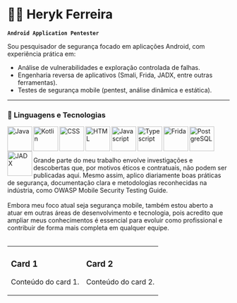 # 👨‍💻 Heryk Ferreira

**`Android Application Pentester`**

Sou pesquisador de segurança focado em aplicações Android, com experiência prática em:
- Análise de vulnerabilidades e exploração controlada de falhas.
- Engenharia reversa de aplicativos (Smali, Frida, JADX, entre outras ferramentas).
- Testes de segurança mobile (pentest, análise dinâmica e estática).

---
### 🧷 Linguagens e Tecnologias
<img
  align="left"
  alt="Java"
  title="Java"
  style="padding-rigth: 10px; width: 4em;"
  src="https://cdn.jsdelivr.net/gh/devicons/devicon@latest/icons/java/java-original-wordmark.svg" />

<img 
  align="left"
  alt="Kotlin"
  title="Kotlin"
  style="padding-rigth: 10px; width: 4em;"
  src="https://cdn.jsdelivr.net/gh/devicons/devicon@latest/icons/kotlin/kotlin-original.svg" />

<img 
  align="left"
  alt="CSS"
  title="CSS"
  style="padding-rigth: 10px; width: 4em;"
  src="https://cdn.jsdelivr.net/gh/devicons/devicon@latest/icons/css3/css3-original.svg" />

<img 
  align="left"
  alt="HTML"
  title="HTML"
  style="padding-rigth: 10px; width: 4em;"
  src="https://cdn.jsdelivr.net/gh/devicons/devicon@latest/icons/html5/html5-original.svg" />

<img 
  align="left"
  alt="Javascript"
  title="Javascript"
  style="padding-rigth: 10px; width: 4em;"
  src="https://cdn.jsdelivr.net/gh/devicons/devicon@latest/icons/javascript/javascript-original.svg" />

<img 
  align="left"
  alt="Typescript"
  title="Typescript"
  style="padding-rigth: 10px; width: 4em;"
  src="https://cdn.jsdelivr.net/gh/devicons/devicon@latest/icons/typescript/typescript-original.svg" />

<img 
  align="left"
  alt="Frida"
  title="Frida"
  style="padding-rigth: 10px; width: 4em;"
  src="https://frida.re/favicon.ico" />

<img 
  align="left"
  alt="PostgreSQL"
  title="PostgreSQL"
  style="padding-rigth: 10px; width: 4em;"
  src="https://cdn.jsdelivr.net/gh/devicons/devicon@latest/icons/postgresql/postgresql-original.svg" />

<img 
  align="left"
  alt="JADX"
  title="JADX"
  style="padding-rigth: 10px; width: 4em;"
  src="https://raw.githubusercontent.com/skylot/jadx/master/jadx-gui/src/main/resources/logos/jadx-logo.png" />

<br/>
<br/>
<br/>
<br/>
Grande parte do meu trabalho envolve investigações e descobertas que, por motivos éticos e contratuais, não podem ser publicadas aqui.
Mesmo assim, aplico diariamente boas práticas de segurança, documentação clara e metodologias reconhecidas na indústria, como OWASP Mobile Security Testing Guide.
<br/>
<br/>
Embora meu foco atual seja segurança mobile, também estou aberto a atuar em outras áreas de desenvolvimento e tecnologia, pois acredito que ampliar meus conhecimentos é essencial para evoluir como profissional e contribuir de forma mais completa em qualquer equipe.
<br/>
<br/>

<table width="100%">
  <tr>
    <td width="50%" valign="top">
      <h3>Card 1</h3>
      <p>Conteúdo do card 1.</p>
    </td>
    <td width="50%" valign="top">
      <h3>Card 2</h3>
      <p>Conteúdo do card 2.</p>
    </td>
  </tr>
</table>
          
        
